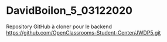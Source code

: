 # DavidBoilon_5_03122020

Repository GitHub à cloner pour le backend
https://github.com/OpenClassrooms-Student-Center/JWDP5.git

